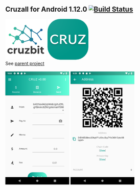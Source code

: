 ## Cruzall for Android 1.12.0 [![Build Status](https://travis-ci.org/GreenAppers/cruzall-android.svg?branch=master)](https://travis-ci.org/GreenAppers/cruzall-android)
<img width=128 src="cruzbit.png" /> <img src="icon.png" /><br/>See [parent project](https://github.com/GreenAppers/cruzall)
<br/><br/><img width=200 src="screenshot1.png" /> <img width=200 src="screenshot2.png" />
